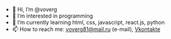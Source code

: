 - 👋 Hi, I’m @voverg
- 👀 I’m interested in programming
- 🌱 I’m currently learning html, css, javascript, react.js, python
- 📫 How to reach me: voverg81@mail.ru (e-mail), [Vkontakte](https://vk.com/vovkaproger)
